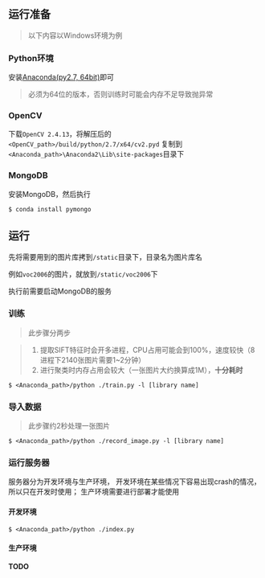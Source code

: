 ## 运行准备

> 以下内容以Windows环境为例

### Python环境

安装[Anaconda(py2.7, 64bit)](https://www.continuum.io/downloads)即可

> 必须为64位的版本，否则训练时可能会内存不足导致抛异常

### OpenCV

下载`OpenCV 2.4.13`，将解压后的`<OpenCV_path>/build/python/2.7/x64/cv2.pyd`
复制到`<Anaconda_path>\Anaconda2\Lib\site-packages`目录下

### MongoDB

安装MongoDB，然后执行

`$ conda install pymongo`

## 运行

先将需要用到的图片库拷到`/static`目录下，目录名为图片库名

例如`voc2006`的图片，就放到`/static/voc2006`下

执行前需要启动MongoDB的服务

### 训练

> 此步骤分两步

> 1. 提取SIFT特征时会开多进程，CPU占用可能会到100%，速度较快（8进程下2140张图片需要1~2分钟）
> 1. 进行聚类时内存占用会较大（一张图片大约换算成1M），**十分耗时**

```
$ <Anaconda_path>/python ./train.py -l [library name]
```

### 导入数据

> 此步骤约2秒处理一张图片

```
$ <Anaconda_path>/python ./record_image.py -l [library name]
```

### 运行服务器

服务器分为开发环境与生产环境，
开发环境在某些情况下容易出现crash的情况，所以只在开发时使用；
生产环境需要进行部署才能使用

#### 开发环境

```
$ <Anaconda_path>/python ./index.py
```

#### 生产环境

**TODO**
